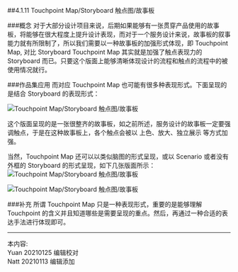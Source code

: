 ##4.1.11 Touchpoint Map/Storyboard 触点图/故事板

###概念
对于大部分设计项目来说，后期如果能够有一张贯穿产品使用的故事板，将能够在很大程度上提升设计表现，而对于一个服务设计来说，故事板的叙事能力就有所限制了，所以我们需要以一种故事板的加强形式体现，即 Touchpoint Map, 对比 Storyboard Touchpoint Map 其实就是加强了触点表现力的 Storyboard 而已。只要这个版面上能够清晰体现设计的流程和触点的流程中的被使用情况就行。




###作品集应用
而对应 Touchpoint Map 也可能有很多种表现形式。下面呈现的是结合 Storyboard 的表现形式：


![Touchpoint Map/Storyboard 触点图/故事板](http://kitpic.makebi.net/2021/uedsd_21.jpg)

这个版面呈现的是一张很整齐的故事板，如之前所述，服务设计的故事板一定要强调触点，于是在这种故事板上，各个触点会被以 上色、放大、独立展示 等方式加强。

当然，Touchpoint Map 还可以以类似脑图的形式呈现，或以 Scenario 或者没有外框的 Storyboard 的形式呈现，如下几张版面所示：
![Touchpoint Map/Storyboard 触点图/故事板](http://kitpic.makebi.net/2021/uedsd_22.jpg)

![Touchpoint Map/Storyboard 触点图/故事板](http://kitpic.makebi.net/2021/uedsd_23.jpg)


###补充
所谓 Touchpoint Map 只是一种表现形式，重要的是能够理解 Touchpoint 的含义并且知道哪些是需要呈现的重点。然后，再通过一种合适的表达手法进行体现即可。


---
本内容:    
Yuan 20210125 编辑校对  
Natt 20210113 编辑添加
